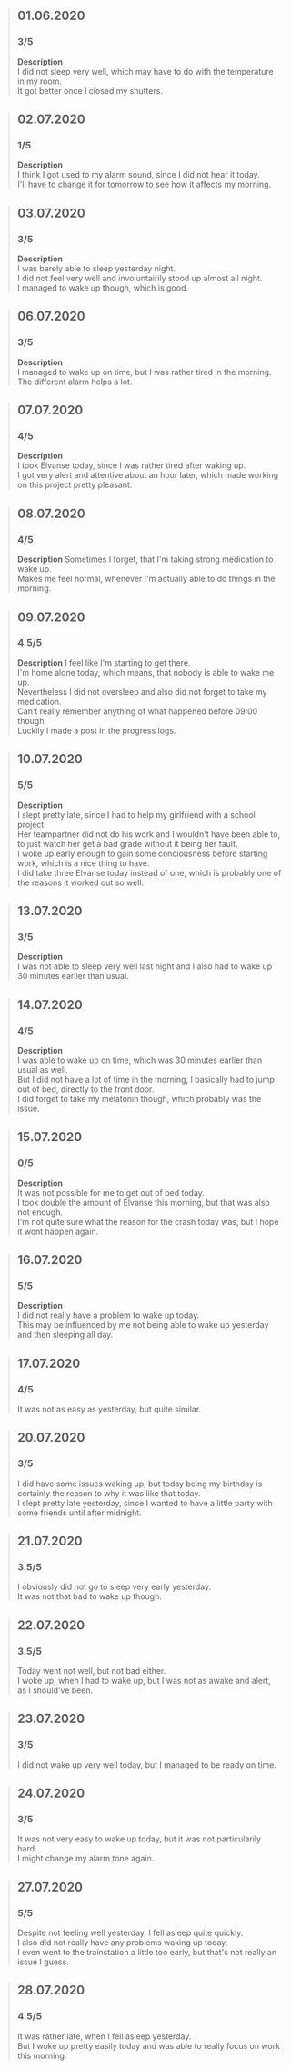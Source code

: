 > ## 01.06.2020  
> ### 3/5  
> **Description**  
> I did not sleep very well, which may have to do with the temperature in my room.  
> It got better once I closed my shutters.  
  
> ## 02.07.2020  
> ### 1/5  
> **Description**  
> I think I got used to my alarm sound, since I did not hear it today.  
> I'll have to change it for tomorrow to see how it affects my morning.  
  
> ## 03.07.2020  
> ### 3/5  
> **Description**  
> I was barely able to sleep yesterday night.  
> I did not feel very well and involuntairily stood up almost all night.  
> I managed to wake up though, which is good.  
  
> ## 06.07.2020  
> ### 3/5  
> **Description**  
> I managed to wake up on time, but I was rather tired in the morning.  
> The different alarm helps a lot.  
  
> ## 07.07.2020  
> ### 4/5  
> **Description**  
> I took Elvanse today, since I was rather tired after waking up.  
> I got very alert and attentive about an hour later, which made working on this project pretty pleasant.  
  
> ## 08.07.2020
> ### 4/5
> **Description**
> Sometimes I forget, that I'm taking strong medication to wake up.  
> Makes me feel normal, whenever I'm actually able to do things in the morning.  
  
> ## 09.07.2020
> ### 4.5/5
> **Description**
> I feel like I'm starting to get there.  
> I'm home alone today, which means, that nobody is able to wake me up.  
> Nevertheless I did not oversleep and also did not forget to take my medication.  
> Can't really remember anything of what happened before 09:00 though.  
> Luckily I made a post in the progress logs.  
  
> ## 10.07.2020  
> ### 5/5  
> **Description**  
> I slept pretty late, since I had to help my girlfriend with a school project.  
> Her teampartner did not do his work and I wouldn't have been able to, to just watch her get a bad grade without it being her fault.  
> I woke up early enough to gain some conciousness before starting work, which is a nice thing to have.  
> I did take three Elvanse today instead of one, which is probably one of the reasons it worked out so well.  
  
> ## 13.07.2020
> ### 3/5  
> **Description**  
> I was not able to sleep very well last night and I also had to wake up 30 minutes earlier than usual.  
  
> ## 14.07.2020  
> ### 4/5  
> **Description**  
> I was able to wake up on time, which was 30 minutes earlier than usual as well.  
> But I did not have a lot of time in the morning, I basically had to jump out of bed, directly to the front door.  
> I did forget to take my melatonin though, which probably was the issue.  
  
> ## 15.07.2020  
> ### 0/5  
> **Description**  
> It was not possible for me to get out of bed today.  
> I took double the amount of Elvanse this morning, but that was also not enough.  
> I'm not quite sure what the reason for the crash today was, but I hope it wont happen again.  
  
> ## 16.07.2020  
> ### 5/5  
> **Description**  
> I did not really have a problem to wake up today.  
> This may be influenced by me not being able to wake up yesterday and then sleeping all day.  
  
> ## 17.07.2020  
> ### 4/5  
> It was not as easy as yesterday, but quite similar.  
  
> ## 20.07.2020  
> ### 3/5  
> I did have some issues waking up, but today being my birthday is certainly the reason to why it was like that today.  
> I slept pretty late yesterday, since I wanted to have a little party with some friends until after midnight.  
  
> ## 21.07.2020  
> ### 3.5/5  
> I obviously did not go to sleep very early yesterday.  
> It was not that bad to wake up though.  
  
> ## 22.07.2020  
> ### 3.5/5  
> Today went not well, but not bad either.  
> I woke up, when I had to wake up, but I was not as awake and alert, as I should've been.  
  
> ## 23.07.2020  
> ### 3/5  
> I did not wake up very well today, but I managed to be ready on time.  
  
> ## 24.07.2020  
> ### 3/5  
> It was not very easy to wake up today, but it was not particularily hard.  
> I might change my alarm tone again.  
  
> ## 27.07.2020  
> ### 5/5  
> Despite not feeling well yesterday, I fell asleep quite quickly.  
> I also did not really have any problems waking up today.  
> I even went to the trainstation a little too early, but that's not really an issue I guess.  
  
> ## 28.07.2020  
> ### 4.5/5  
> It was rather late, when I fell asleep yesterday.  
> But I woke up pretty easily today and was able to really focus on work this morning.